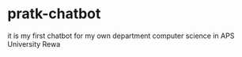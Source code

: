 # pratk-chatbot
it is my first chatbot for my own department computer science in APS University Rewa 
